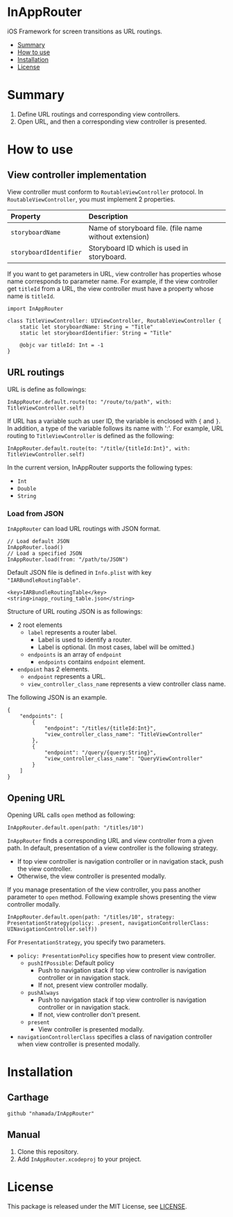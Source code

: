 # InAppRouter
iOS Framework for screen transitions as URL routings.

- [Summary](#summary)
- [How to use](how-to-use)
- [Installation](#installation)
- [License](#license)

# Summary
1. Define URL routings and corresponding view controllers.
2. Open URL, and then a corresponding view controller is presented.

# How to use
## View controller implementation
View controller must conform to `RoutableViewController` protocol.
In `RoutableViewController`, you must implement 2 properties.

| Property | Description |
|:---------|:------------|
| `storyboardName` | Name of storyboard file. (file name without extension) |
| `storyboardIdentifier` | Storyboard ID which is used in storyboard. |

If you want to get parameters in URL, view controller has properties whose name corresponds to parameter name.
For example, if the view controller get `titleId` from a URL, the view controller must have a property whose name is `titleId`.

```
import InAppRouter

class TitleViewController: UIViewController, RoutableViewController {
    static let storyboardName: String = "Title"
    static let storyboardIdentifier: String = "Title"

    @objc var titleId: Int = -1
}
```

## URL routings
URL is define as followings:

```
InAppRouter.default.route(to: "/route/to/path", with: TitleViewController.self)
```

If URL has a variable such as user ID, the variable is enclosed with `{` and `}`.
In addition, a type of the variable follows its name with ':'.
For example, URL routing to `TitleViewController` is defined as the following:

```
InAppRouter.default.route(to: "/title/{titleId:Int}", with: TitleViewController.self)
```

In the current version, InAppRouter supports the following types:

- `Int`
- `Double`
- `String`

### Load from JSON
`InAppRouter` can load URL routings with JSON format.

```
// Load default JSON
InAppRouter.load()
// Load a specified JSON
InAppRouter.load(from: "/path/to/JSON")
```

Default JSON file is defined in `Info.plist` with key `"IARBundleRoutingTable"`.

```
<key>IARBundleRoutingTable</key>
<string>inapp_routing_table.json</string>
```

Structure of URL routing JSON is as followings:

- 2 root elements
  - `label` represents a router label.
    - Label is used to identify a router.
    - Label is optional. (In most cases, label will be omitted.)
  - `endpoints` is an array of `endpoint`
    - `endpoints` contains `endpoint` element.
- `endpoint` has 2 elements.
  - `endpoint` represents a URL.
  - `view_controller_class_name` represents a view controller class name.

The following JSON is an example.

```
{
    "endpoints": [
        {
            "endpoint": "/titles/{titleId:Int}",
            "view_controller_class_name": "TitleViewController"
        },
        {
            "endpoint": "/query/{query:String}",
            "view_controller_class_name": "QueryViewController"
        }
    ]
}
```

## Opening URL
Opening URL calls `open` method as following:

```
InAppRouter.default.open(path: "/titles/10")
```

`InAppRouter` finds a corresponding URL and view controller from a given path.
In default, presentation of a view controller is the following strategy.

- If top view controller is navigation controller or in navigation stack, push the view controller.
- Otherwise, the view controller is presented modally.

If you manage presentation of the view controller, you pass another parameter to `open` method.
Following example shows presenting the view controller modally.

```
InAppRouter.default.open(path: "/titles/10", strategy: PresentationStrategy(policy: .present, navigationControllerClass: UINavigationController.self))
```

For `PresentationStrategy`, you specify two parameters.

- `policy: PresentationPolicy` specifies how to present view controller.
  - `pushIfPossible`: Default policy
    - Push to navigation stack if top view controller is navigation controller or in navigation stack.
    - If not, present view controller modally.
  - `pushAlways`
    - Push to navigation stack if top view controller is navigation controller or in navigation stack.
    - If not, view controller don't present.
  - `present`
    - View controller is presented modally.
- `navigationControllerClass` specifies a class of navigation controller when view controller is presented modally.

# Installation
## Carthage
```
github "nhamada/InAppRouter"
```

## Manual
1. Clone this repository.
2. Add `InAppRouter.xcodeproj` to your project.

# License
This package is released under the MIT License, see [LICENSE](LICENSE).

